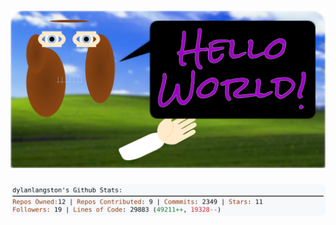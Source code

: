 <!-- 
Version 3.0.40
Built Tue Jul 30 2024 05:19:06 GMT+0000 (Coordinated Universal Time)
-->

<h1 align="center">
  <a href="https://github.com/cf-dlangston/cf-dlangston/tree/master/src" title="Click to View Source">
    <picture width="100%" alt="Dylan">
      <source media="(prefers-color-scheme: dark)" srcset="dylan-dark.svg?version=3.0.40">
      <img src="dylan-light.svg?version=3.0.40" alt="Dylan">
    </picture>
  </a>
</h1>

<div align="center">
  <picture width="100%" alt="Profile Info and Stats">
    <source media="(prefers-color-scheme: dark)" srcset="stats-dark.svg?version=3.0.40">
    <img src="stats-light.svg?version=3.0.40" alt="Profile Info and Stats">
  </picture>
</div>
